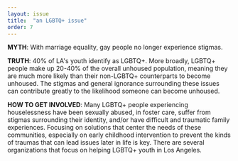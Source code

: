```yaml
---
layout: issue
title:  "an LGBTQ+ issue"
order: 7
---
```

<strong>MYTH</strong>: With marriage equality, gay people no longer experience stigmas.

<strong>TRUTH</strong>: 40% of LA's youth identify as LGBTQ+. More broadly, LGBTQ+ people make up 20-40% of the overall unhoused population, meaning they are much more likely than their non-LGBTQ+ counterparts to become unhoused. The stigmas and general ignorance surrounding these issues can contribute greatly to the likelihood someone can become unhoused.

<strong>HOW TO GET INVOLVED</strong>: Many LGBTQ+ people experiencing houselessness have been sexually abused, in foster care, suffer from stigmas surrounding their identity, and/or have difficult and traumatic family experiences. Focusing on solutions that center the needs of these communities, especially on early childhood intervention to prevent the kinds of traumas that can lead issues later in life is key. There are several organizations that focus on helping LGBTQ+ youth in Los Angeles.
